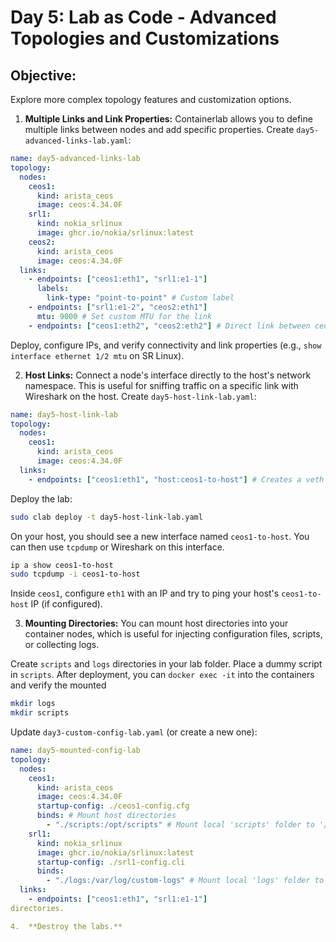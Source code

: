 # Day 5: Lab as Code - Advanced Topologies and Customizations

## **Objective:** 
Explore more complex topology features and customization options.

1.  **Multiple Links and Link Properties:**
Containerlab allows you to define multiple links between nodes and add specific properties.
Create `day5-advanced-links-lab.yaml`:

```yaml
name: day5-advanced-links-lab
topology:
  nodes:
    ceos1:
      kind: arista_ceos
      image: ceos:4.34.0F
    srl1:
      kind: nokia_srlinux
      image: ghcr.io/nokia/srlinux:latest
    ceos2:
      kind: arista_ceos
      image: ceos:4.34.0F
  links:
    - endpoints: ["ceos1:eth1", "srl1:e1-1"]
      labels:
        link-type: "point-to-point" # Custom label
    - endpoints: ["srl1:e1-2", "ceos2:eth1"]
      mtu: 9000 # Set custom MTU for the link
    - endpoints: ["ceos1:eth2", "ceos2:eth2"] # Direct link between ceos nodes
```

Deploy, configure IPs, and verify connectivity and link properties (e.g., `show interface ethernet 1/2 mtu` on SR Linux).

2.  **Host Links:**
Connect a node's interface directly to the host's network namespace. This is useful for sniffing traffic on a specific link with Wireshark on the host.
Create `day5-host-link-lab.yaml`:

```yaml
name: day5-host-link-lab
topology:
  nodes:
    ceos1:
      kind: arista_ceos
      image: ceos:4.34.0F
  links:
    - endpoints: ["ceos1:eth1", "host:ceos1-to-host"] # Creates a veth pair on the host
```

Deploy the lab:

```bash
sudo clab deploy -t day5-host-link-lab.yaml
```

On your host, you should see a new interface named `ceos1-to-host`. You can then use `tcpdump` or Wireshark on this interface.

```bash
ip a show ceos1-to-host
sudo tcpdump -i ceos1-to-host
```

Inside `ceos1`, configure `eth1` with an IP and try to ping your host's `ceos1-to-host` IP (if configured).

3.  **Mounting Directories:**
You can mount host directories into your container nodes, which is useful for injecting configuration files, scripts, or collecting logs.

Create `scripts` and `logs` directories in your lab folder. Place a dummy script in `scripts`. After deployment, you can `docker exec -it` into the containers and verify the mounted 
```bash
mkdir logs
mkdir scripts
```

Update `day3-custom-config-lab.yaml` (or create a new one):
```yaml
name: day5-mounted-config-lab
topology:
  nodes:
    ceos1:
      kind: arista_ceos
      image: ceos:4.34.0F
      startup-config: ./ceos1-config.cfg
      binds: # Mount host directories
        - "./scripts:/opt/scripts" # Mount local 'scripts' folder to '/opt/scripts' in container
    srl1:
      kind: nokia_srlinux
      image: ghcr.io/nokia/srlinux:latest
      startup-config: ./srl1-config.cli
      binds:
        - "./logs:/var/log/custom-logs" # Mount local 'logs' folder to '/var/log/custom-logs' in container
  links:
    - endpoints: ["ceos1:eth1", "srl1:e1-1"]
directories.

4.  **Destroy the labs.**


